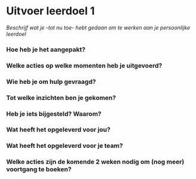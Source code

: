 # Uitvoer leerdoel 1

_Beschrijf wat je -tot nu toe- hebt gedaan om te werken aan je persoonlijke leerdoel_

### Hoe heb je het aangepakt?


### Welke acties op welke momenten heb je uitgevoerd? 



### Wie heb je om hulp gevraagd?



### Tot welke inzichten ben je gekomen?


### Heb je iets bijgesteld? Waarom?



### Wat heeft het opgeleverd voor jou?



### Wat heeft het opgeleverd voor je team?



### Welke acties zijn de komende 2 weken nodig om (nog meer) voortgang te boeken?

